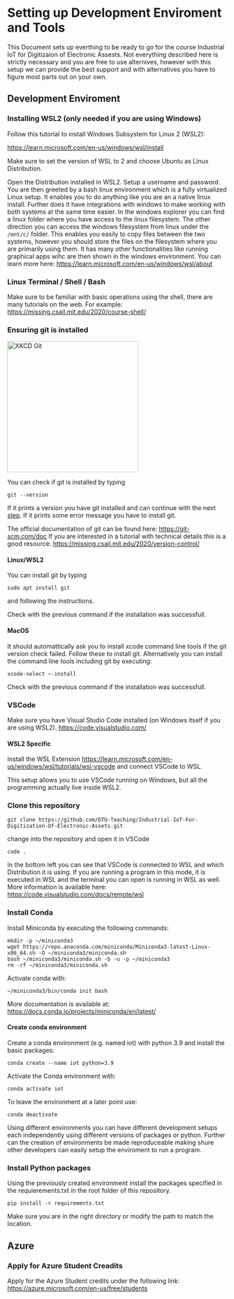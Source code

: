 # Setting up Development Enviroment and Tools
This Document sets up everthing to be ready to go for the course Industrial IoT for Digitizaion of Electronic Assests. Not everything described here is strictly necessary and you are free to use alternives, however with this setup we can provide the best support and with alternatives you have to figure most parts out on your own.

## Development Enviroment

### Installing WSL2 (only needed if you are using Windows)
Follow this tutorial to install Windows Subsystem for Linux 2 (WSL2):

https://learn.microsoft.com/en-us/windows/wsl/install

Make sure to set the version of WSL to 2 and choose Ubuntu as Linux Distribution.

Open the Distribution installed in WSL2. Setup a username and password.
You are then greeted by a bash linux environment which is a fully virtualized Linux setup. It enables you to do anything like you are an a native linux install. Further does it have integrations with windows to make working with both systems at the same time easier.
In the windows explorer you can find a linux folder where you have access to the linux filesystem. The other direction you can access the windows filesystem from linux under the `/mnt/c/` folder.
This enables you easily to copy files between the two systems, however you should store the files on the filesystem where you are primarily using them.
It has many other functionalities like running graphical apps wihc are then shown in the windows environment. You can learn more here: https://learn.microsoft.com/en-us/windows/wsl/about

### Linux Terminal / Shell / Bash
Make sure to be familiar with basic operations using the shell, there are many tutorials on the web. For example: https://missing.csail.mit.edu/2020/course-shell/ 

### Ensuring git is installed
[<img src="https://imgs.xkcd.com/comics/git_2x.png" alt="XKCD Git" width="300"/>](https://xkcd.com/1597/)

You can check if git is installed by typing

```
git --version
```

If it prints a version you have git installed and can continue with the next [step](#VSCode).
If it prints some error message you have to install git.

The official documentation of git can be found here: https://git-scm.com/doc
If you are interested in a tutorial with technical details this is a good resource: https://missing.csail.mit.edu/2020/version-control/

#### Linux/WSL2
You can install git by typing 
``` 
sudo apt install git
```
and following the instructions.

Check with the previous command if the installation was successfull.

#### MacOS
It should automattically ask you to install xcode command line tools if the git version check failed. Follow these to install git. Alternatively you can install the command line tools including git by executing:
``` 
xcode-select –-install
```
Check with the previous command if the installation was successfull.

### VSCode
Make sure you have Visual Studio Code installed (on Windows itself if you are using WSL2). https://code.visualstudio.com/

#### WSL2 Specific
Install the WSL Extension https://learn.microsoft.com/en-us/windows/wsl/tutorials/wsl-vscode and connect VSCode to WSL.

This setup allows you to use VSCode running on Windows, but all the programming actually live inside WSL2.


### Clone this repository

```
git clone https://github.com/DTU-Teaching/Industrial-IoT-For-Digitization-Of-Electronic-Assets.git
```

change into the repository and open it in VSCode

```
code .
```

In the bottom left you can see that VSCode is connected to WSL and which Distribution it is using. If you are running a program in this mode, it is executed in WSL and the terminal you can open is running in WSL as well.
More information is available here: https://code.visualstudio.com/docs/remote/wsl

### Install Conda
Install Miniconda by executing the following commands:
``` 
mkdir -p ~/miniconda3
wget https://repo.anaconda.com/miniconda/Miniconda3-latest-Linux-x86_64.sh -O ~/miniconda3/miniconda.sh
bash ~/miniconda3/miniconda.sh -b -u -p ~/miniconda3
rm -rf ~/miniconda3/miniconda.sh
```

Activate conda with:

```
~/miniconda3/bin/conda init bash
```

More documentation is available at: https://docs.conda.io/projects/miniconda/en/latest/

#### Create conda environment

Create a conda environment (e.g. named iot) with python 3.9 and install the basic packages:

``` 
conda create --name iot python=3.9
```

Activate the Conda environment with:
```
conda activate iot
```

To leave the environment at a later point use:
```
conda deactivate
```

Using different environments you can have different development setups each independently using different versions of packages or python. Further can the creation of environments be made reproduceable making shure other developers can easily setup the enviroment to run a program.

### Install Python packages
Using the previously created environment install the packages specified in the requierements.txt in the root folder of this repository.

```
pip install -r requirements.txt
```

Make sure you are in the right directory or modify the path to match the location.

## Azure

### Apply for Azure Student Creadits
Apply for the Azure Student credits under the following link:
https://azure.microsoft.com/en-us/free/students